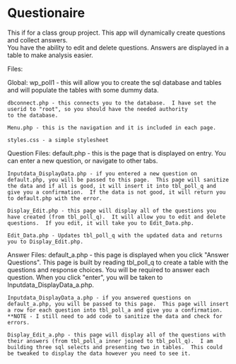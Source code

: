 # Questionaire
This if for a class group project. This app will dynamically create questions and collect answers.  
You have the ability to edit and delete questions.  Answers are displayed in a table to make analysis easier.

Files:

  Global:
    wp_poll1 - this will allow you to create the sql database and tables and will populate the tables with some dummy data.

    dbconnect.php - this connects you to the database.  I have set the userid to "root", so you should have the needed authority
    to the database. 

    Menu.php - this is the navigation and it is included in each page.
    
    styles.css - a simple stylesheet
    
  Question Files:
    default.php - this is the page that is displayed on entry.  You can enter a new question, or navigate to other tabs.

    Inputdata_DisplayData.php - if you entered a new question on default.php, you will be passed to this page.  This page will sanitize the data and if all is good, it will insert it into tbl_poll_q and give you a confirmation.  If the data is not good, it will return you to default.php with the error.

    Display_Edit.php - this page will display all of the questions you have created (from tbl_poll_q).  It will allow you to edit and delete questions.  If you edit, it will take you to Edit_Data.php.

    Edit_Data.php - Updates tbl_poll_q with the updated data and returns you to Display_Edit.php.

  Answer Files:
    default_a.php - this page is displayed when you click "Answer Questions".  This page is built by reading tbl_poll_q to create a table with the questions and response choices.  You will be required to answer each question.  When you click "enter", you will be taken to Inputdata_DisplayData_a.php.

    Inputdata_DisplayData_a.php - if you answered questions on default_a.php, you will be passed to this page.  This page will insert a row for each question into tbl_poll_a and give you a confirmation. **NOTE - I still need to add code to sanitize the data and check for errors. 

    Display_Edit_a.php - this page will display all of the questions with their answers (from tbl_poll_a inner joined to tbl_poll_q).  I am building three sql selects and presenting two in tables.  This could be tweaked to display the data however you need to see it.

  
